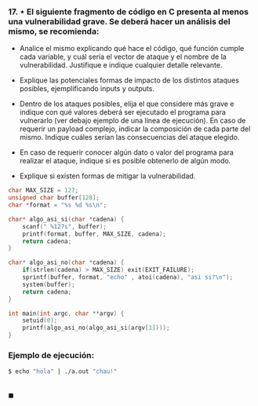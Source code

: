 ### 17. ⋆ El siguiente fragmento de código en C presenta al menos una vulnerabilidad grave. Se deberá hacer un análisis del mismo, se recomienda:

- Analice el mismo explicando qué hace el código, qué función cumple cada variable, y cuál sería el vector de ataque y el nombre de la vulnerabilidad. Justifique e indique cualquier detalle relevante.

- Explique las potenciales formas de impacto de los distintos ataques posibles, ejemplificando inputs y outputs.

- Dentro de los ataques posibles, elija el que considere más grave e indique con qué valores deberá ser ejecutado el programa para vulnerarlo (ver debajo ejemplo de una línea de ejecución). En caso de requerir un payload complejo, indicar la composición de cada parte del mismo. Indique cuáles serían las consecuencias del ataque elegido.

- En caso de requerir conocer algún dato o valor del programa para realizar el ataque, indique si es posible obtenerlo de algún modo.

- Explique si existen formas de mitigar la vulnerabilidad.

```c
char MAX_SIZE = 127;
unsigned char buffer[128];
char *format = "%s %d %s\n";

char* algo_asi_si(char *cadena) {
    scanf(" %127s", buffer);
    printf(format, buffer, MAX_SIZE, cadena);
    return cadena;
}

char* algo_asi_no(char *cadena) {
    if(strlen(cadena) > MAX_SIZE) exit(EXIT_FAILURE);
    sprintf(buffer, format, "echo" , atoi(cadena), "asi si?\n");
    system(buffer);
    return cadena;
}

int main(int argc, char **argv) {
    setuid(0);
    printf(algo_asi_no(algo_asi_si(argv[1])));
}
```

### Ejemplo de ejecución:

```bash
$ echo "hola" | ./a.out "chau!"
```

\
$\blacksquare$
